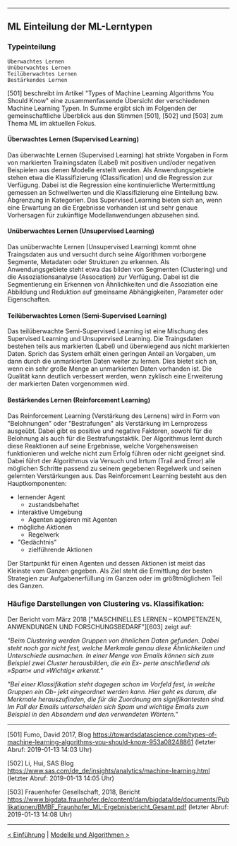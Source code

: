 ***

## ML Einteilung der ML-Lerntypen

### Typeinteilung

    Überwachtes Lernen
    Unüberwachtes Lernen
    Teilüberwachtes Lernen
    Bestärkendes Lernen

[501] beschreibt im Artikel "Types of Machine Learning Algorithms You Should Know"
eine zusammenfassende Übersicht der verschiedenen Machine Learning Typen.
In Summe ergibt sich im Folgenden der gemeinschaftliche Überblick
aus den Stimmen [501], [502] und [503] zum Thema ML im aktuellen Fokus.

<!-- [![ML Types](statics/MLTypes2017.png)][601] -->

#### Überwachtes Lernen (Supervised Learning)

Das überwachte Lernen (Supervised Learning) 
hat strikte Vorgaben in Form von markierten Trainingsdaten (Label)
mit positiven und/oder negativen Beispielen aus denen Modelle erstellt werden.
Als Anwendungsgebiete stehen etwa die Klassifizierung (Classification) 
und die Regression zur Verfügung.
Dabei ist die Regression eine kontinuierliche Wertermittlung gemessen an Schwellwerten 
und die Klassifizierung eine Einteilung bzw. Abgrenzung in Kategorien.
Das Supervised Learning bieten sich an, wenn eine Erwartung an die Ergebnisse vorhanden ist und 
sehr genaue Vorhersagen für zukünftige Modellanwendungen abzusehen sind.

#### Unüberwachtes Lernen (Unsupervised Learning)

Das unüberwachte Lernen (Unsupervised Learning) kommt ohne
Traingsdaten aus und versucht durch seine Algorithmen 
vorborgene Segmente, Metadaten oder Strukturen zu erkennen.
Als Anwendungsgebiete steht etwa das bilden von Segmenten (Clustering) 
und die Assoziationsanalyse (Assocation) zur Verfügung.
Dabei ist die Segmentierung ein Erkennen von Ähnlichkeiten
und die Assoziation eine Abbildung und Reduktion auf gmeinsame 
Abhängigkeiten, Parameter oder Eigenschaften.

#### Teilüberwachtes Lernen (Semi-Supervised Learning)

Das teilüberwachte Semi-Supervised Learning 
ist eine Mischung des Supervised Learning und Unsupervised Learning.
Die Traingsdaten bestehen teils aus markierten (Label) und überwiegend aus nicht markierten Daten.
Sprich das System erhält einen geringen Anteil an Vorgaben, 
um dann durch die unmarkierten Daten weiter zu lernen.
Dies bietet sich an, wenn ein sehr große Menge an unmarkierten Daten vorhanden ist.
Die Qualität kann deutlich verbessert werden, 
wenn zyklisch eine Erweiterung der markierten Daten vorgenommen wird.

#### Bestärkendes Lernen (Reinforcement Learning)

Das Reinforcement Learning (Verstärkung des Lernens) 
wird in Form von "Belohnungen" oder "Bestrafungen" als Verstärkung im Lernprozess ausgeübt. 
Dabei gibt es positive und negative Faktoren, sowohl für die Belohnung als auch für die Bestrafungstaktik.
Der Algorithmus lernt durch diese Reaktionen auf seine Ergebnisse, welche
Vorgehensweisen funktionieren und welche nicht zum Erfolg führen oder nicht geeignet sind.
Dabei führt der Algorithmus via Versuch und Irrtum (Trail and Error) alle möglichen Schritte 
passend zu seinem gegebenen Regelwerk und seinen gelernten Verstärkungen aus.
Das Reinforcement Learning besteht aus den Hauptkomponenten:

* lernender Agent
    * zustandsbehaftet
* interaktive Umgebung
    * Agenten aggieren mit Agenten
* mögliche Aktionen
    * Regelwerk
* "Gedächtnis"
    * zielführende Aktionen

Der Startpunkt für einen Agenten und dessen Aktionen ist meist das Kleinste vom Ganzen gegeben. 
Als Ziel steht die Ermittlung der besten Strategien zur Aufgabenerfüllung im Ganzen oder im größtmöglichem Teil des Ganzen.

### Häufige Darstellungen von Clustering vs. Klassifikation:

Der Bericht vom März 2018 ["MASCHINELLES LERNEN – KOMPETENZEN, ANWENDUNGEN UND FORSCHUNGSBEDARF"][603] zeigt auf:

_"Beim Clustering werden Gruppen von ähnlichen Daten gefunden. Dabei steht noch gar 
nicht fest, welche Merkmale genau diese Ähnlichkeiten und Unterschiede ausmachen. In 
einer Menge von Emails können sich zum Beispiel zwei Cluster herausbilden, die ein Ex-
perte anschließend als »Spam« und »Wichtig« erkennt."_

_"Bei einer Klassifikation steht dagegen schon im Vorfeld fest, in welche Gruppen ein Ob-
jekt eingeordnet werden kann. Hier geht es darum, die Merkmale herauszufinden, die für 
die Zuordnung am signifikantesten sind. Im Fall der Emails unterscheiden sich Spam und 
wichtige Emails zum Beispiel in den Absendern und den verwendeten Wörtern."_


------

[501] Fumo, David 2017, Blog https://towardsdatascience.com/types-of-machine-learning-algorithms-you-should-know-953a08248861 (letzter Abruf: 2019-01-13 14:03 Uhr)

[502] Li, Hui,  SAS Blog https://www.sas.com/de_de/insights/analytics/machine-learning.html (letzter Abruf: 2019-01-13 14:05 Uhr)

[503] Frauenhofer Gesellschaft, 2018, Bericht https://www.bigdata.fraunhofer.de/content/dam/bigdata/de/documents/Publikationen/BMBF_Fraunhofer_ML-Ergebnisbericht_Gesamt.pdf (letzter Abruf: 2019-01-13 14:08 Uhr)

------

[< Einführung](04_ml.md)	|	[Modelle und Algorithmen >](06_ml_modelsAlgo.md)
